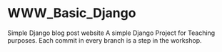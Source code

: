 # WWW_Basic_Django
Simple Django blog post website
A simple Django Project for Teaching purposes.
Each commit in every branch is a step in the workshop.
